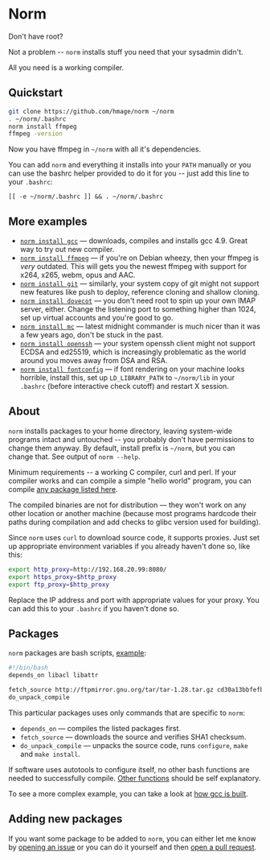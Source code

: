 # Norm

Don't have root?

Not a problem -- `norm` installs stuff you need that your sysadmin didn't.

All you need is a working compiler.

## Quickstart

```bash
git clone https://github.com/hmage/norm ~/norm
. ~/norm/.bashrc
norm install ffmpeg
ffmpeg -version
```

Now you have ffmpeg in `~/norm` with all it's dependencies.

You can add `norm` and everything it installs into your `PATH` manually or you can use the bashrc helper provided to do it for you -- just add this line to your `.bashrc`:

```
[[ -e ~/norm/.bashrc ]] && . ~/norm/.bashrc
```

## More examples
 * [`norm install gcc`](https://github.com/hmage/norm/tree/master/packages/gcc) — downloads, compiles and installs gcc 4.9. Great way to try out new compiler.
 * [`norm install ffmpeg`](https://github.com/hmage/norm/tree/master/packages/ffmpeg) — if you're on Debian wheezy, then your ffmpeg is _very_ outdated. This will gets you the newest ffmpeg with support for x264, x265, webm, opus and AAC.
 * [`norm install git`](https://github.com/hmage/norm/tree/master/packages/git) — similarly, your system copy of git might not support new features like push to deploy, reference cloning and shallow cloning.
 * [`norm install dovecot`](https://github.com/hmage/norm/tree/master/packages/dovecot) — you don't need root to spin up your own IMAP server, either. Change the listening port to something higher than 1024, set up virtual accounts and you're good to go.
 * [`norm install mc`](https://github.com/hmage/norm/tree/master/packages/mc) — latest midnight commander is much nicer than it was a few years ago, don't be stuck in the past.
 * [`norm install openssh`](https://github.com/hmage/norm/tree/master/packages/openssh) — your system openssh client might not support ECDSA and ed25519, which is increasingly problematic as the world around you moves away from DSA and RSA.
 * [`norm install fontconfig`](https://github.com/hmage/norm/tree/master/packages/fontconfig) — if font rendering on your machine looks horrible, install this, set up `LD_LIBRARY_PATH` to `~/norm/lib` in your `.bashrc` (before interactive check cutoff) and restart X session.

## About

`norm` installs packages to your home directory, leaving system-wide programs intact and untouched -- you probably don't have permissions to change them anyway. By default, install prefix is `~/norm`, but you can change that. See output of `norm --help`.

Minimum requirements -- a working C compiler, curl and perl. If your compiler works and can compile a simple "hello world" program, you can compile [any package listed here](https://github.com/hmage/norm/tree/master/packages).

The compiled binaries are not for distribution — they won't work on any other location or another machine (because most programs hardcode their paths during compilation and add checks to glibc version used for building).

Since `norm` uses `curl` to download source code, it supports proxies. Just set up appropriate environment variables if you already haven't done so, like this:

```bash
export http_proxy=http://192.168.20.99:8080/
export https_proxy=$http_proxy
export ftp_proxy=$http_proxy
```

Replace the IP address and port with appropriate values for your proxy. You can add this to your `.bashrc` if you haven't done so.

## Packages
`norm` packages are bash scripts, [example](https://github.com/hmage/norm/tree/master/packages/tar):

```bash
#!/bin/bash
depends_on libacl libattr

fetch_source http://ftpmirror.gnu.org/tar/tar-1.28.tar.gz cd30a13bbfefb54b17e039be7c43d2592dd3d5d0
do_unpack_compile
```

This particular packages uses only commands that are specific to `norm`:
 * `depends_on` — compiles the listed packages first.
 * `fetch_source` — downloads the source and verifies SHA1 checksum.
 * `do_unpack_compile` — unpacks the source code, runs `configure`, `make` and `make install`.

If software uses autotools to configure itself, no other bash functions are needed to successfully compile. [Other functions](https://github.com/hmage/norm/blob/master/norm_common.functions) should be self explanatory.

To see a more complex example, you can take a look at [how gcc is built](https://github.com/hmage/norm/tree/master/packages/gcc).


## Adding new packages

If you want some package to be added to `norm`, you can either let me know by [opening an issue](https://github.com/hmage/norm/issues) or you can do it yourself and then [open a pull request](https://github.com/hmage/norm/compare).
